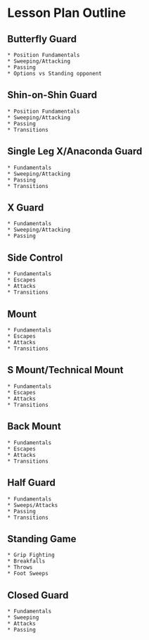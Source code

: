 # Lesson Plan Outline

## Butterfly Guard

    * Position Fundamentals
    * Sweeping/Attacking
    * Passing
    * Options vs Standing opponent

## Shin-on-Shin Guard

    * Position Fundamentals
    * Sweeping/Attacking
    * Passing
    * Transitions

## Single Leg X/Anaconda Guard

    * Fundamentals
    * Sweeping/Attacking
    * Passing
    * Transitions

## X Guard

    * Fundamentals
    * Sweeping/Attacking
    * Passing 

## Side Control

    * Fundamentals
    * Escapes
    * Attacks
    * Transitions

## Mount

    * Fundamentals
    * Escapes
    * Attacks
    * Transitions

## S Mount/Technical Mount

    * Fundamentals
    * Escapes
    * Attacks
    * Transitions

## Back Mount

    * Fundamentals
    * Escapes
    * Attacks
    * Transitions

## Half Guard

    * Fundamentals
    * Sweeps/Attacks
    * Passing
    * Transitions

## Standing Game

    * Grip Fighting
    * Breakfalls
    * Throws
    * Foot Sweeps

## Closed Guard

    * Fundamentals
    * Sweeping
    * Attacks
    * Passing
